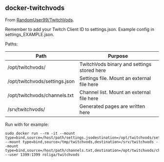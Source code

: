 docker-twitchvods
-----------------

From [RandomUser99/TwitchVods](https://github.com/RandomUser99/TwitchVods).

Remember to add your Twitch Client ID to settings.json. Example config in settings_EXAMPLE.json.

Paths:

| Path                          | Purpose                                    |
|-------------------------------|--------------------------------------------|
| /opt/twitchvods/              | TwitchVods binary and settings stored here |
| /opt/twitchvods/settings.json | Settings file. Mount an external file here |
| /opt/twitchvods/channels.txt  | Channel list. Mount an external file here  |
| /srv/twitchvods/              | Generated pages are written here           |

Run with for example:

	sudo docker run --rm -it --mount type=bind,source=/host/path/settings.jsodestination=/opt/twitchvods/settings.json --mount type=bind,source=/tmp/twitchvods,destination=/srv/twitchvods --mount type=bind,source=/host/path/channels.txt,destination=/opt/twitchvods/channels.txt --user 1399:1399 roliga/twitchvods
